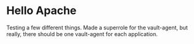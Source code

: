 # Hello Apache

Testing a few different things. Made a superrole for the vault-agent, but really,
there should be one vault-agent for each application.
